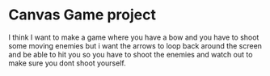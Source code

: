 # Canvas Game project

I think I want to make a game where you have a bow and you have to shoot some moving enemies but i want the arrows to loop back around the screen and be able to hit you so you have to shoot the enemies and watch out to make sure you dont shoot yourself.